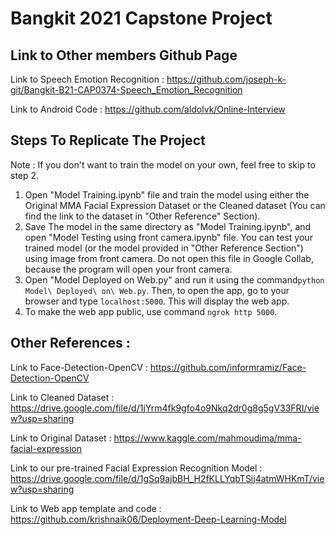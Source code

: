 # Bangkit 2021 Capstone Project
## Link to Other members Github Page

Link to Speech Emotion Recognition : https://github.com/joseph-k-git/Bangkit-B21-CAP0374-Speech_Emotion_Recognition

Link to Android Code : https://github.com/aldolvk/Online-Interview

## Steps To Replicate The Project

Note : If you don't want to train the model on your own, feel free to skip to step 2.

1. Open "Model Training.ipynb" file and train the model using either the Original MMA Facial Expression Dataset or the Cleaned dataset (You can find the link to the dataset in "Other Reference" Section).
2. Save The model in the same directory as "Model Training.ipynb", and open "Model Testing using front camera.ipynb" file. You can test your trained model (or the model provided in "Other Reference Section") using image from front camera. Do not open this file in Google Collab, because the program will open your front camera.
3. Open "Model Deployed on Web.py" and run it using the command`python Model\ Deployed\ on\ Web.py`. Then, to open the app, go to your browser and type `localhost:5000`. This will display the web app.
4. To make the web app public, use command `ngrok http 5000`.

## Other References :

Link to Face-Detection-OpenCV : https://github.com/informramiz/Face-Detection-OpenCV

Link to Cleaned Dataset : https://drive.google.com/file/d/1jYrm4fk9gfo4o9Nkq2dr0g8g5gV33FRI/view?usp=sharing

Link to Original Dataset : https://www.kaggle.com/mahmoudima/mma-facial-expression

Link to our pre-trained Facial Expression Recognition Model : https://drive.google.com/file/d/1gSq9ajbBH_H2fKLLYqbTSij4atmWHKmT/view?usp=sharing

Link to Web app template and code : https://github.com/krishnaik06/Deployment-Deep-Learning-Model
